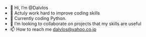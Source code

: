 - 👋 Hi, I’m @Dalvlos
- 👀 Actuly work hard to improve coding skills
- 🌱 Currently coding Python.
- 💞️ I’m looking to collaborate on projects that my skills are useful
- 📫 How to reach me dalvlos@yahoo.co.jp

<!---
Dalvlos/Dalvlos is a ✨ special ✨ repository because its `README.md` (this file) appears on your GitHub profile.
You can click the Preview link to take a look at your changes.
--->
